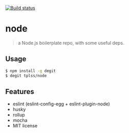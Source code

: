 [![Build status](https://ci.appveyor.com/api/projects/status/v562l6v4h098dvtf?svg=true)](https://ci.appveyor.com/project/Aladdin-ADD/node)

# node
> a Node.js boilerplate repo, with some useful deps.

## Usage

```bash
$ npm install -g degit
$ degit tplss/node
```

## Features

+ eslint (eslint-config-egg + eslint-plugin-node)
+ husky
+ rollup
+ mocha
+ MIT license

